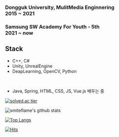 ### Dongguk University, MulitMedia Enginnering <br> 2015 ~ 2021<br>
### Samsung SW Academy For Youth - 5th<br>  2021 ~ now<br>

## Stack

- C++, C#
- Unity, UnrealEngine
- DeapLearning, OpenCV, Python
<br>

- Java, Spring, HTML, CSS, JS, Vue.js 배우는 중


[![solved.ac tier](http://mazassumnida.wtf/api/generate_badge?boj=lukigreen)](https://solved.ac/lukigreen)


![smiteflame's github stats](https://github-readme-stats.vercel.app/api?username=smiteflame&show_icons=true)


[![Top Langs](https://github-readme-stats.vercel.app/api/top-langs/?username=smiteflame)](https://github.com/smiteflame/github-readme-stats)


[![Hits](https://hits.seeyoufarm.com/api/count/incr/badge.svg?url=https%3A%2F%2Fgithub.com%2Fsmiteflame&count_bg=%2379C83D&title_bg=%23555555&icon=&icon_color=%23E7E7E7&title=hits&edge_flat=false)](https://hits.seeyoufarm.com)
